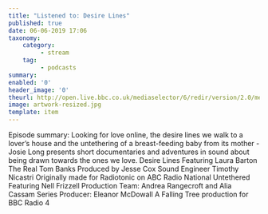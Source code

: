```yaml
---
title: "Listened to: Desire Lines"
published: true
date: 06-06-2019 17:06
taxonomy:
    category:
         - stream
    tag:
         - podcasts
summary:
enabled: '0'
header_image: '0'
theurl: http://open.live.bbc.co.uk/mediaselector/6/redir/version/2.0/mediaset/audio-nondrm-download/proto/http/vpid/p07bhlxl.mp3
image: artwork-resized.jpg
template: item
---
```

 
Episode summary: Looking for love online, the desire lines we walk to a lover’s house and the untethering of a breast-feeding baby from its mother - Josie Long presents short documentaries and adventures in sound about being drawn towards the ones we love. Desire Lines Featuring Laura Barton The Real Tom Banks Produced by Jesse Cox Sound Engineer Timothy Nicastri Originally made for Radiotonic on ABC Radio National Untethered Featuring Nell Frizzell Production Team: Andrea Rangecroft and Alia Cassam Series Producer: Eleanor McDowall A Falling Tree production for BBC Radio 4

